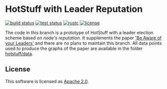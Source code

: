 # HotStuff with Leader Reputation

[![build status](https://img.shields.io/github/workflow/status/asonnino/hotstuff/Build/leader-reputation?style=flat-square&logo=github)](https://github.com/asonnino/hotstuff/actions)
[![test status](https://img.shields.io/github/workflow/status/asonnino/hotstuff/Tests/leader-reputation?style=flat-square&logo=github&label=tests)](https://github.com/asonnino/hotstuff/actions)
[![rustc](https://img.shields.io/badge/rustc-1.48+-blue?style=flat-square&logo=rust)](https://www.rust-lang.org)
[![license](https://img.shields.io/badge/license-Apache-blue.svg?style=flat-square)](LICENSE)

The code in this branch is a prototype of HotStuff with a leader election scheme based on *node's reputation*. It supplements the paper ['Be Aware of your Leaders']() and there are no plans to maintain this branch. All data points used to produce the graphs of the paper are available in the folder [hotstuff/data](data/).

## License
This software is licensed as [Apache 2.0](LICENSE).
